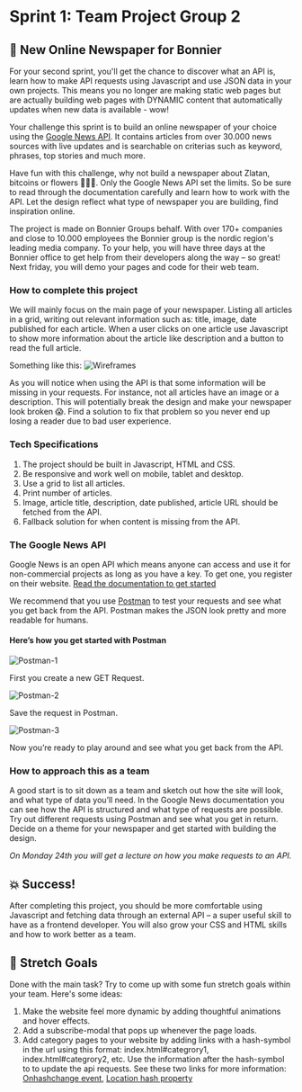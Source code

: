 # Sprint 1: Team Project Group 2

## 📰 New Online Newspaper for Bonnier 

For your second sprint, you'll get the chance to discover what an API is, learn how to make API requests using Javascript and use JSON data in your own projects. This means you no longer are making static web pages but are actually building web pages with DYNAMIC content that automatically updates when new data is available - wow!

Your challenge this sprint is to build an online newspaper of your choice using the [Google News API](https://newsapi.org/). It contains articles from over 30.000 news sources with live updates and is searchable on criterias such as keyword, phrases, top stories and much more.

Have fun with this challenge, why not build a newspaper about Zlatan, bitcoins or flowers 🌼🌼🌼. Only the Google News API set the limits. So be sure to read through the documentation carefully and learn how to work with the API. Let the design reflect what type of newspaper you are building, find inspiration online.

The project is made on Bonnier Groups behalf. With over 170+ companies and close to 10.000 employees the Bonnier group is the nordic region's leading media company. To your help, you will have three days at the Bonnier office to get help from their developers along the way – so great! Next friday, you will demo your pages and code for their web team.

### How to complete this project

We will mainly focus on the main page of your newspaper. Listing all articles in a grid, writing out relevant information such as: title, image, date published for each article. When a user clicks on one article use Javascript to show more information about the article like description and a button to read the full article.

Something like this:
![Wireframes](https://i.imgur.com/oGyIrxm.png)

As you will notice when using the API is that some information will be missing in your requests. For instance, not all articles have an image or a description. This will potentially break the design and make your newspaper look broken 😱. Find a solution to fix that problem so you never end up losing a reader due to bad user experience.

### Tech Specifications

1. The project should be built in Javascript, HTML and CSS.
2. Be responsive and work well on mobile, tablet and desktop.
3. Use a grid to list all articles.
4. Print number of articles.
5. Image, article title, description, date published, article URL should be fetched from the API.
6. Fallback solution for when content is missing from the API.

### The Google News API

Google News is an open API which means anyone can access and use it for non-commercial projects as long as you have a key. To get one, you register on their website. [Read the documentation to get started](https://newsapi.org/docs/get-started)

We recommend that you use [Postman](https://www.getpostman.com/apps) to test your requests and see what you get back from the API. Postman makes the JSON look pretty and more readable for humans.

#### Here’s how you get started with Postman


![Postman-1](https://i.imgur.com/adDB9LL.png)


First you create a new GET Request.


![Postman-2](https://i.imgur.com/hXO6uM3.png)


Save the request in Postman.


![Postman-3](https://i.imgur.com/F1oHjV6.png)

Now you’re ready to play around and see what you get back from the API. 


### How to approach this as a team

A good start is to sit down as a team and sketch out how the site will look, and what type of data you’ll need. In the Google News documentation you can see how the API is structured and what type of requests are possible. Try out different requests using Postman and see what you get in return. Decide on a theme for your newspaper and get started with building the design.

_On Monday 24th you will get a lecture on how you make requests to an API._

## 💥 Success!

After completing this project, you should be more comfortable using Javascript and fetching data through an external API – a super useful skill to have as a frontend developer. You will also grow your CSS and HTML skills and how to work better as a team.

## 🏃 Stretch Goals

Done with the main task? Try to come up with some fun stretch goals within your team. Here's some ideas:

1. Make the website feel more dynamic by adding thoughtful animations and hover effects. 
2. Add a subscribe-modal that pops up whenever the page loads.
3. Add category pages to your website by adding links with a hash-symbol in the url using this format: index.html#categrory1, index.html#categrory2, etc. Use the information after the hash-symbol to to update the api requests. See these two links for more information:  [Onhashchange event](https://www.w3schools.com/jsref/event_onhashchange.asp), [Location hash property](https://www.w3schools.com/jsref/prop_loc_hash.asp)
